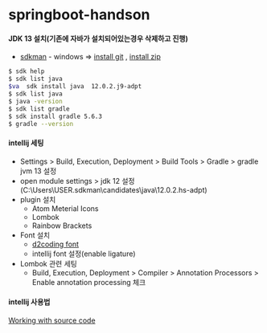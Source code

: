 # springboot-handson

#### JDK 13 설치(기존에 자바가 설치되어있는경우 삭제하고 진행)
- [sdkman](https://sdkman.io/) - windows => [install git](https://git-scm.com/downloads) , [install zip](https://ranxing.wordpress.com/2016/12/13/add-zip-into-git-bash-on-windows/)
```bash
$ sdk help
$ sdk list java 
$va  sdk install java  12.0.2.j9-adpt
$ sdk list java 
$ java -version
$ sdk list gradle
$ sdk install gradle 5.6.3
$ gradle --version
```


#### intellij 세팅
- Settings > Build, Execution, Deployment > Build Tools > Gradle > gradle jvm 13 설정
- open module settings > jdk 12 설정(C:\Users\USER\.sdkman\candidates\java\12.0.2.hs-adpt) 
- plugin 설치
  - Atom Meterial Icons
  - Lombok
  - Rainbow Brackets
- Font 설치
  - [d2coding font](https://github.com/naver/d2codingfont)
  - intellij font 설정(enable ligature)
- Lombok 관련 세팅
  - Build, Execution, Deployment > Compiler > Annotation Processors > Enable annotation processing 체크

#### intellij 사용법
[Working with source code](https://www.jetbrains.com/help/idea/2019.2/working-with-source-code.html?utm_campaign=IC&utm_content=2019.2&utm_medium=link&utm_source=product)
